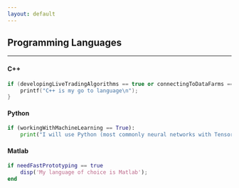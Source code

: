 ```yaml
---
layout: default
---
```


## Programming Languages
* * *
#### C++
```c++
if (developingLiveTradingAlgorithms == true or connectingToDataFarms == true){
    printf("C++ is my go to language\n");
}
```

#### Python
```python
if (workingWithMachineLearning == True):
    print("I will use Python (most commonly neural networks with Tensorflow)") 
```

#### Matlab
```matlab
if needFastPrototyping == true
    disp('My language of choice is Matlab');
end
```
